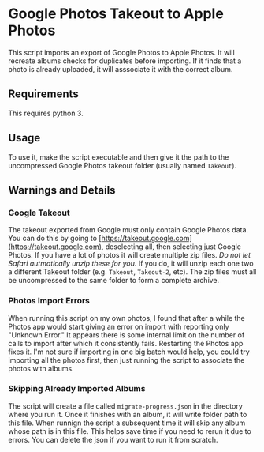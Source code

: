 # Google Photos Takeout to Apple Photos

This script imports an export of Google Photos to Apple Photos. It will
recreate albums checks for duplicates before importing. If it finds that
a photo is already uploaded, it will asssociate it with the correct album.

## Requirements

This requires python 3. 

## Usage

To use it, make the script executable and then give it the path to the
uncompressed Google Photos takeout folder (usually named `Takeout`).

## Warnings and Details

### Google Takeout

The takeout exported from Google must only contain Google Photos data. 
You can do this by going to [https://takeout.google.com](https://takeout.google.com), 
deselecting all, then selecting just Google Photos.
If you have a lot of photos it will create multiple zip files. *Do not
let Safari autmatically unzip these for you.* If you do, it will unzip
each one two a different Takeout folder (e.g. `Takeout`, `Takeout-2`, etc).
The zip files must all be uncompressed to the same folder to form a 
complete archive.

### Photos Import Errors
When running this script on my own photos, I found that after a while
the Photos app would start giving an error on import with reporting only
"Unknown Error." It appears there is some internal limit on the number
of calls to import after which it consistently fails. Restarting the 
Photos app fixes it. I'm not sure if importing in one big batch would help,
you could try importing all the photos first, then just running the 
script to associate the photos with albums.

### Skipping Already Imported Albums

The script will create a file called `migrate-progress.json` in the 
directory where you run it. Once it finishes with an album, it will
write folder path to this file. When runnign the script a subsequent
time it will skip any album whose path is in this file. This helps
save time if you need to rerun it due to errors. You can delete the
json if you want to run it from scratch.
